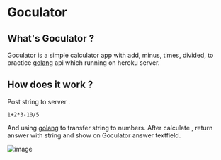 # Goculator 

## What's Goculator ?

Goculator is a simple calculator app with add, minus, times, divided, to practice [golang](https://golang.org/) api which running on heroku server.

## How does it work ?

Post string  to server .

```
1+2*3-10/5
```

And using [golang](https://golang.org/) to transfer string to numbers. After calculate , return answer with string and show on Goculator answer textfield.

![image](https://i.imgur.com/OuHBX0l.png)







#### 
